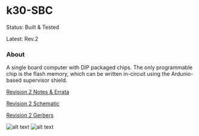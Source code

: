 
k30-SBC
=======

Status: Built & Tested

Latest: Rev.2

### About
A single board computer with DIP packaged chips.  The only programmable chip is the flash memory, which can
be written in-circuit using the Ardunio-based supervisor shield.

[Revision 2 Notes & Errata](revisions/k30-SBC-rev2-errata.txt)

[Revision 2 Schematic](revisions/k30-SBC-rev2.pdf)

[Revision 2 Gerbers](revisions/k30-SBC-rev2.zip)


![alt text](../../images/k30-SBC-rev2/board-top.jpg "k30-SBC board, which is 160mm x 100mm with a purple coloured solder mask and white pin headers, fully populated with all components, and with a CompactFlash card in the slot on the bottom left with a white and blue label that reads WD SiliconDrive II 8 GB PATA")
![alt text](../../images/k30-SBC-rev2/pcb-top.jpg "k30-SBC board unpopulated, showing the purple solder mask and white silk screen labels")
